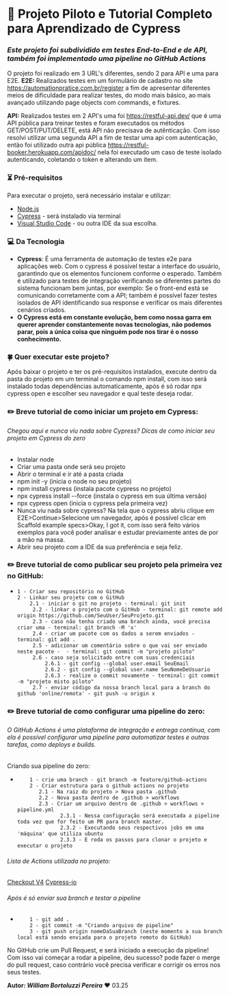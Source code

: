 # 🚀 Projeto Piloto e Tutorial Completo para Aprendizado de Cypress
### _Este projeto foi subdividido em testes End-to-End e de API, também foi implementado uma pipeline no GitHub Actions_
O projeto foi realizado em 3 URL's diferentes, sendo 2 para API e uma para E2E.
**E2E:** Realizados testes em um formulário de cadastro no site https://automationpratice.com.br/register a fim de apresentar diferentes meios de dificuldade para realizar testes, do modo mais básico, ao mais avançado utilizando page objects com commands, e fixtures.

**API:** Realizados testes em 2 API's uma foi https://restful-api.dev/ que é uma API pública para treinar testes e foram executados os métodos GET/POST/PUT/DELETE, está API não precisava de autênticação. Com isso resolvi utilizar uma segunda API a fim de testar uma api com autenticação, então foi utilizado outra api pública https://restful-booker.herokuapp.com/apidoc/ nela foi executado um caso de teste isolado autenticando, coletando o token e alterando um item.

### ⏳ Pré-requisitos
Para executar o projeto, será necessário instalar e utilizar:
* [Node.js](https://nodejs.org/en/download/)
* [Cypress](https://docs.cypress.io/app/get-started/why-cypress)  - será instalado via terminal
* [Visual Studio Code](https://code.visualstudio.com/download) - ou outra IDE da sua escolha.

### 💻 Da Tecnologia
* **Cypress**: É uma ferramenta de automação de testes e2e para aplicações web. Com o cypress é possível testar a interface do usuário, garantindo que os elementos funcionem conforme o esperado. Também é utilizado para testes de integração verificando se diferentes partes do sistema funcionam bem juntas, por exemplo: Se o front-end está se comunicando corretamente com a API; também é possível fazer testes isolados de API identificando sua response e verificar os mais diferentes cenários criados.
* **O Cypress está em constante evolução, bem como nossa garra em querer aprender constantemente novas tecnologias, não podemos parar, pois a única coisa que ninguém pode nos tirar é o nosso conhecimento.**

### 🍀 Quer executar este projeto?
Após baixar o projeto e ter os pré-requisitos instalados, execute dentro da pasta do projeto em um terminal o comando npm install, com isso será instalado todas dependências automaticamente, após é só rodar npx cypress open e escolher seu navegador e qual teste deseja rodar.

### ✏️ Breve tutorial de como iniciar um projeto em Cypress:
###### Chegou aqui e nunca viu nada sobre Cypress? Dicas de como iniciar seu projeto em Cypress do zero
* Instalar node
* Criar uma pasta onde será seu projeto
* Abrir o terminal e ir até a pasta criada
* npm init -y (inicia o node no seu projeto)
* npm install cypress (instala pacote cypress no projeto)
* npx cypress install --force (instala o cypress em sua última versão)
* npx cypress open (inicia o cypress pela primeira vez)
* Nunca viu nada sobre cypress? Na tela que o cypress abriu clique em E2E>Continue>Selecione um navegador, após é possível clicar em Scaffold example specs>Okay, I got it, com isso será feito vários exemplos para você poder analisar e estudar previamente antes de por a mão na massa.
* Abrir seu projeto com a IDE da sua preferência e seja feliz.

### ✏️ Breve tutorial de como publicar seu projeto pela primeira vez no GitHub:
*     1 - Criar seu repositório no GitHub
      2 - Linkar seu projeto com o GitHub
          2.1 - iniciar o git no projeto - terminal: git init
           2.2 - linkar o projeto com o GitHub - terminal: git remote add origin https://github.com/SeuUser/SeuProjeto.git
           2.3 - caso não tenha criado uma branch ainda, você precisa criar uma - terminal: git branch -M 'x'
           2.4 - criar um pacote com os dados a serem enviados - terminal: git add .
           2.5 - adicionar um comentário sobre o que vai ser enviado neste pacote -  - terminal: git commit -m "projeto piloto"
           2.6 - caso seja solicitado entre com suas credenciais
               2.6.1 - git config --global user.email SeuEmail
               2.6.2 - git config --global user.name SeuNomeDeUsuario
               2.6.3 - realize o commit novamente - terminal: git commit -m "projeto misto piloto"
           2.7 - enviar código da nossa branch local para a branch do github 'online/remota' - git push -u origin x

### ✏️ Breve tutorial de como configurar uma pipeline do zero:
###### O GitHub Actions é uma plataforma de integração e entrega contínua, com ela é possível configurar uma pipeline para  automatizar testes e outras tarefas, como deploys e builds.

Criando sua pipeline do zero:
*         1 - crie uma branch - git branch -m feature/github-actions
          2 - Criar estrutura para o github actions no projeto
        	 2.1 - Na raiz do projeto > Nova pasta .github
        	 2.2 - Nova pasta dentro de .github > workflows
        	 2.3 - Criar um arquivo dentro de .github > workflows > pipeline.yml
        			2.3.1 - Nessa configuração será executada a pipeline toda vez que for feito um PR para branch master.
        			2.3.2 - Executando seus respectivos jobs em uma 'máquina' que utiliza ubuntu
        			2.3.3 - E roda os passos para clonar o projeto e executar o projeto
###### Lista de Actions utilizada no projeto:
[Checkout V4](https://github.com/marketplace/actions/checkout)
[Cypress-io](https://github.com/marketplace/actions/cypress-io)

###### Após é só enviar sua branch e testar a pipeline
*         1 - git add .
          2 - git commit -m "Criando arquivo de pipeline"
          3 - git push origin nomeDaSuaBranch (neste momento a sua branch local está sendo enviada para o projeto remoto do GitHub)

No GitHub crie um Pull Request, e será iniciado a execução da pipeline! Com isso vai começar a rodar a pipeline, deu sucesso? pode fazer o merge do pull request, caso contrário você precisa verificar e corrigir os erros nos seus testes.

**Autor: _William Bortoluzzi Pereira_** ❤️ 03.25
